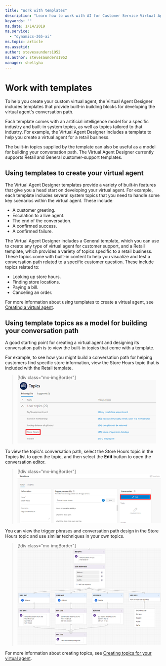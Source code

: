 ```yaml
---
title: "Work with templates"
description: "Learn how to work with AI for Customer Service Virtual Agent templates."
keywords: ""
ms.date: 1/14/2019
ms.service:
  - "dynamics-365-ai"
ms.topic: article
ms.assetid: 
author: stevesaunders1952
ms.author: stevesaunders1952
manager: shellyha
---
```


# Work with templates

To help you create your custom virtual agent, the Virtual Agent Designer includes templates that provide built-in building blocks for developing the virtual agent's conversation path.

Each template comes with an artificial intelligence model for a specific industry and built-in system topics, as well as topics tailored to that industry. For example, the Virtual Agent Designer includes a template to help you create a virtual agent for a retail business.

The built-in topics supplied by the template can also be useful as a model for building your conversation path. The Virtual Agent Designer currently supports Retail and General customer-support templates.

## Using templates to create your virtual agent

The Virtual Agent Designer templates provide a variety of built-in features that give you a head start on developing your virtual agent. For example, each template includes several system topics that you need to handle some key scenarios within the virtual agent. These include:

* A customer greeting.
* Escalation to a live agent.
* The end of the conversation.
* A confirmed success.
* A confirmed failure.

The Virtual Agent Designer includes a General template, which you can use to create any type of virtual agent for customer support, and a Retail template, which provides a variety of topics specific to a retail business. These topics come with built-in content to help you visualize and test a conversation path related to a specific customer question. These include topics related to:

* Looking up store hours.
* Finding store locations.
* Paying a bill.
* Canceling an order.

For more information about using templates to create a virtual agent, see [Creating a virtual agent](getting-started-create-bot.md).

## Using template topics as a model for building your conversation path

A good starting point for creating a virtual agent and designing its conversation path is to view the built-in topics that come with a template.

For example, to see how you might build a conversation path for helping customers find specific store information, view the Store Hours topic that is included with the Retail template.

   > [!div class="mx-imgBorder"]
   > ![View Store Hours](media/how-to-templates-1.png)

To view the topic's conversation path, select the Store Hours topic in the Topics list to open the topic, and then select the **Edit** button to open the conversation editor.

   > [!div class="mx-imgBorder"]
   > ![Edit Store Hours](media/how-to-templates-2.png)

You can view the trigger phrases and conversation path design in the Store Hours topic and use similar techniques in your own topics.

   > [!div class="mx-imgBorder"]
   > ![View conversation path](media/how-to-templates-3.png)

For more information about creating topics, see [Creating topics for your virtual agent](getting-started-create-topics.md).
